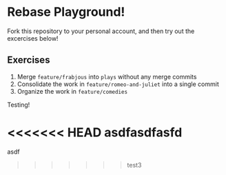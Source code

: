 # Rebase Playground!

Fork this repository to your personal account, and then try out the excercises
below!

## Exercises

1. Merge `feature/frabjous` into `plays` without any merge commits
2. Consolidate the work in `feature/romeo-and-juliet` into a single commit
3. Organize the work in `feature/comedies`

Testing!

<<<<<<< HEAD
asdfasdfasfd
=======
asdf
>>>>>>> test3

